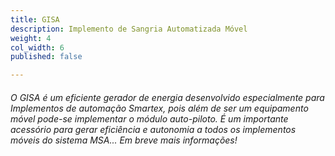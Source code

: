 ```yaml
---
title: GISA
description: Implemento de Sangria Automatizada Móvel
weight: 4
col_width: 6
published: false

---
```

###### O GISA é um eficiente gerador de energia desenvolvido especialmente para Implementos de automação Smartex, pois além de ser um equipamento móvel pode-se implementar o módulo auto-piloto. É um importante acessório para gerar eficiência e autonomia a todos os implementos móveis do sistema MSA... Em breve mais informações!